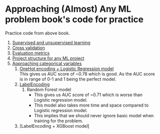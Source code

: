 # Approaching (Almost) Any ML problem book's code for practice

Practice code from above book. 

1. [Supervised and unsupervised learning](/1_Supervised_Unsupervised_Learning/)
1. [Cross validation](/2_Cross_Validation/)
1. [Evaluation metrics](/3_Evaluation_Metrics/)
1. [Project structure for any ML project](/4_Structured_MNIST_Project/)
1. [Approaching categorical variables](/5_Approaching_Categorical_Variables/)
   1. [OneHot encoding + Logistic Regression model](/5_Approaching_Categorical_Variables/src/ohe_logres.py)  
      This gives us AUC score of ~0.78 which is good. As the AUC score is in range of 0-1 and 1 being the perfect model.
   1. [LabelEncoding](/5_Approaching_Categorical_Variables/src/lbl_rf.py)
      1. Random Forest model  
         + This gives us AUC score of ~0.71 which is worse than Logistic regression model.
         + This model also takes more time and space compared to Logistic regression model.
         + This implies that we should never ignore basic model when training for the problem.
   1. [LabelEncoding + XGBoost model]